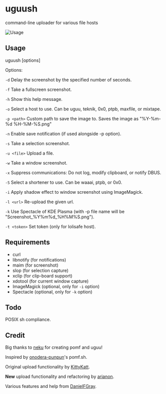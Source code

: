 uguush
========

command-line uploader for various file hosts

![Usage](https://the.fiery.me/qkmO.png)

Usage
-----

uguush [options]

Options:

`-d` Delay the screenshot by the specified number of seconds.

`-f` Take a fullscreen screenshot.

`-h` Show this help message.

`-o` Select a host to use. Can be uguu, teknik, 0x0, ptpb, maxfile, or mixtape.

`-p <path>` Custom path to save the image to. Saves the image as "%Y-%m-%d %H-%M-%S.png"

`-n` Enable save notification (if used alongside -p option).

`-s` Take a selection screenshot.

`-u <file>` Upload a file.

`-w` Take a window screenshot.

`-x` Suppress communications: Do not log, modify clipboard, or notify DBUS.

`-S` Select a shortener to use. Can be waaai, ptpb, or 0x0.

`-i` Apply shadow effect to window screenshot using ImageMagick.

`-l <url>` Re-upload the given url.

`-k` Use Spectacle of KDE Plasma (with -p file name will be "Screenshot_%Y%m%d_%H%M%S.png").

`-t <token>` Set token (only for lolisafe host).

Requirements
------------

- curl
- libnotify (for notifications)
- maim (for screenshot)
- slop (for selection capture)
- xclip (for clip-board support)
- xdotool (for current window capture)
- ImageMagick (optional, only for `-i` option)
- Spectacle (optional, only for `-k` option)

Todo
----

POSIX sh compliance.

Credit
------

Big thanks to [neku](https://github.com/nokonoko) for creating pomf and uguu!

Inspired by [onodera-punpun](https://github.com/onodera-punpun)'s pomf.sh.

Original upload functionality by [KittyKatt](https://github.com/KittyKatt).

**New** upload functionality and refactoring by [arianon](https://github.com/arianon).

Various features and help from [DanielFGray](https://github.com/DanielFGray).
